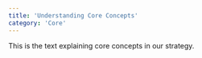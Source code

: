 ```yaml
---
title: 'Understanding Core Concepts'
category: 'Core'
---
```


This is the text explaining core concepts in our strategy.
